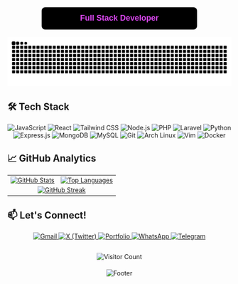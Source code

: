 <div align="center">
  <a href="https://smail-yazidi.vercel.app">
    <svg xmlns="http://www.w3.org/2000/svg" width="350" height="50">
      <rect width="350" height="50" fill="#000000" rx="8"/>
      <text x="50%" y="50%" fill="#D946EF" font-family="Verdana, Geneva, sans-serif" font-size="18" font-weight="bold" dominant-baseline="middle" text-anchor="middle">
        Full Stack Developer
      </text>
    </svg>
  </a>
</div>



![Snake Dark](https://raw.githubusercontent.com/smail-yazidi/smail-yazidi/output/github-snake-dark.svg)

## 🛠️ Tech Stack
<div align="center">
<p align="center">
  <img src="https://img.shields.io/badge/JavaScript-F7DF1E?style=for-the-badge&logo=javascript&logoColor=black" alt="JavaScript"/>
  <img src="https://img.shields.io/badge/React-20232A?style=for-the-badge&logo=react&logoColor=61DAFB" alt="React"/>
  <img src="https://img.shields.io/badge/Tailwind_CSS-38B2AC?style=for-the-badge&logo=tailwind-css&logoColor=white" alt="Tailwind CSS"/>
  <img src="https://img.shields.io/badge/Node.js-339933?style=for-the-badge&logo=node.js&logoColor=white" alt="Node.js"/>
  <img src="https://img.shields.io/badge/PHP-777BB4?style=for-the-badge&logo=php&logoColor=white" alt="PHP"/>
  <img src="https://img.shields.io/badge/Laravel-FF2D20?style=for-the-badge&logo=laravel&logoColor=white" alt="Laravel"/>
  <img src="https://img.shields.io/badge/Python-3776AB?style=for-the-badge&logo=python&logoColor=white" alt="Python"/>
  <img src="https://img.shields.io/badge/Express.js-000000?style=for-the-badge&logo=express&logoColor=white" alt="Express.js"/>
  <img src="https://img.shields.io/badge/MongoDB-47A248?style=for-the-badge&logo=mongodb&logoColor=white" alt="MongoDB"/>
  <img src="https://img.shields.io/badge/MySQL-4479A1?style=for-the-badge&logo=mysql&logoColor=white" alt="MySQL"/>
  <img src="https://img.shields.io/badge/Git-F05032?style=for-the-badge&logo=git&logoColor=white" alt="Git"/>
  <img src="https://img.shields.io/badge/Arch_Linux-1793D1?style=for-the-badge&logo=arch-linux&logoColor=white" alt="Arch Linux"/>
  <img src="https://img.shields.io/badge/VIM-019733?style=for-the-badge&logo=vim&logoColor=white" alt="Vim"/>
  <img src="https://img.shields.io/badge/Docker-2496ED?style=for-the-badge&logo=docker&logoColor=white" alt="Docker"/>
</p>
</div>

## 📈 GitHub Analytics  
<div align="center">
  <table>
    <tr>
      <td>
        <a href="https://github.com/Smail-Yazidi">
          <img height="180em" src="https://github-readme-stats.vercel.app/api?username=Smail-Yazidi&show_icons=true&theme=radical" alt="GitHub Stats"/>
        </a>
      </td>
      <td>
        <a href="https://github.com/Smail-Yazidi">
          <img height="180em" src="https://github-readme-stats.vercel.app/api/top-langs/?username=Smail-Yazidi&layout=compact&langs_count=8&theme=radical" alt="Top Languages"/>
        </a>
      </td>
    </tr>
    <tr>
      <td colspan="2" align="center">
        <a href="https://github.com/Smail-Yazidi">
          <img src="https://github-readme-streak-stats.herokuapp.com/?user=Smail-Yazidi&theme=radical" alt="GitHub Streak"/>
        </a>
      </td>
    </tr>
  </table>
</div>

## 📫 Let's Connect!

<div align="center">
<p align="center">
  <a href="mailto:smail.yazidi.contact@gmail.com">
    <img src="https://img.shields.io/badge/Gmail-D14836?style=for-the-badge&logo=gmail&logoColor=white" alt="Gmail"/>
  </a>
  <a href="https://x.com/smail_yazidi" target="_blank">
    <img src="https://img.shields.io/badge/X-000000?style=for-the-badge&logo=x&logoColor=white" alt="X (Twitter)"/>
  </a>
  <a href="https://smail-yazidi.vercel.app" target="_blank">
    <img src="https://img.shields.io/badge/Portfolio-FF5722?style=for-the-badge&logo=google-chrome&logoColor=white" alt="Portfolio"/>
  </a>

  <a href="https://wa.me/0719270155" target="_blank">
    <img src="https://img.shields.io/badge/WhatsApp-25D366?style=for-the-badge&logo=whatsapp&logoColor=white" alt="WhatsApp"/>
  </a>
  <a href="https://t.me/0719270155" target="_blank">
    <img src="https://img.shields.io/badge/Telegram-2CA5E0?style=for-the-badge&logo=telegram&logoColor=white" alt="Telegram"/>
  </a>
</p>
</div>

##

<div align="center" style="margin: 20px 0;">
  
![Visitor Count](https://komarev.com/ghpvc/?username=Smail-Yazidi&color=007acc&style=for-the-badge)

</div>

<div align="center">
  <img src="https://capsule-render.vercel.app/api?type=waving&color=gradient&height=100&section=footer" alt="Footer"/>
</div>
